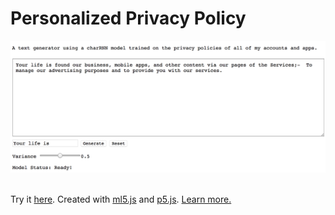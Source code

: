 # Personalized Privacy Policy

![demo](demo.jpg)
  
\
Try it [here](https://ellennickles.github.io/personalized-privacy-policy/).
Created with [ml5.js](https://ml5js.org/) and [p5.js](https://p5js.org/). 
[Learn more.](https://ellennickles.site/blog/2018/10/13/week-6-generating-text-with-a-lstm-neural-network)
